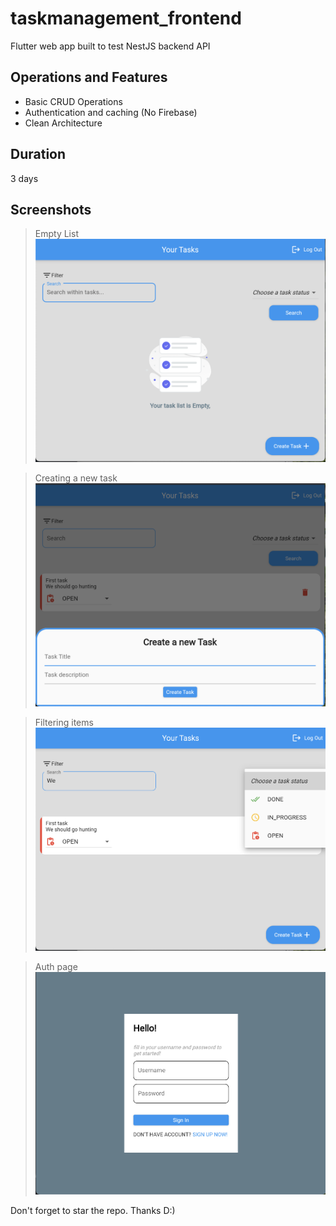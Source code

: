 # taskmanagement_frontend

Flutter web app built to test NestJS backend API
## Operations and Features
- Basic CRUD Operations
- Authentication and caching (No Firebase)
- Clean Architecture
## Duration
3 days 

## Screenshots
>Empty List
![](./screenshots/1.png)

>Creating a new task
![](./screenshots/2.png)

>Filtering items
![](./screenshots/3.png)

>Auth page
![](./screenshots/4.png)

Don't forget to star the repo. Thanks D:)
